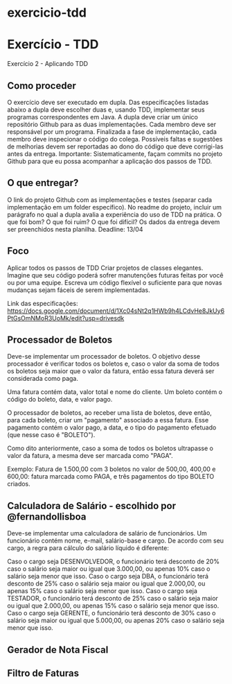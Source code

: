 # exercicio-tdd  



# Exercício - TDD
Exercício 2 - Aplicando TDD


## Como proceder

O exercício deve ser executado em dupla.
Das especificações listadas abaixo a dupla deve escolher duas e, usando TDD, implementar seus programas correspondentes em Java.
A dupla deve criar um único repositório Github para as duas implementações.
Cada membro deve ser responsável por um programa.
Finalizada a fase de implementação, cada membro deve inspecionar o código do colega. Possíveis faltas e sugestões de melhorias devem ser reportadas ao dono do código que deve corrigi-las antes da entrega.
Importante: Sistematicamente, façam commits no projeto Github para que eu possa acompanhar a aplicação dos passos de TDD.


## O que entregar?

O link do projeto Github com as implementações e testes (separar cada implementação em um folder específico).
No readme do projeto, incluir um parágrafo no qual a dupla avalia a experiência do uso de TDD na prática. O que foi bom? O que foi ruim? O que foi difícil?
Os dados da entrega devem ser preenchidos nesta planilha.
Deadline: 13/04

## Foco

Aplicar todos os passos de TDD
Criar projetos de classes  elegantes.
Imagine que seu código poderá sofrer manutenções futuras feitas por você ou por uma equipe. Escreva um código flexível o suficiente para que novas mudanças sejam fáceis de serem implementadas.

Link das especificações: https://docs.google.com/document/d/1Xc04sNt2q1HWb9h4LCdvHe8JkUy6PtGsOmNMoR3UoMk/edit?usp=drivesdk

## Processador de Boletos

Deve-se implementar um processador de boletos. O objetivo desse processador é verificar todos os boletos e, caso o valor da soma de todos os boletos seja maior que o valor da fatura, então essa fatura deverá ser considerada como paga.


Uma fatura contém data, valor total e nome do cliente. Um boleto contém o código do boleto, data, e valor pago.


O processador de boletos, ao receber uma lista de boletos, deve então, para cada boleto, criar um "pagamento" associado a essa fatura. Esse pagamento contém o valor pago, a data, e o tipo do pagamento efetuado (que nesse caso é "BOLETO").


Como dito anteriormente, caso a soma de todos os boletos ultrapasse o valor da fatura, a mesma deve ser marcada como "PAGA".


Exemplo: Fatura de 1.500,00 com 3 boletos no valor de 500,00, 400,00 e 600,00: fatura marcada como PAGA, e três pagamentos do tipo BOLETO criados.

## Calculadora de Salário - escolhido por @fernandollisboa

Deve-se implementar uma calculadora de salário de funcionários. Um funcionário contém nome, e-mail, salário-base e cargo. De acordo com seu cargo, a regra para cálculo do salário líquido é diferente:


Caso o cargo seja DESENVOLVEDOR, o funcionário terá desconto de 20% caso o salário seja maior ou igual que 3.000,00, ou apenas 10% caso o salário seja menor que isso.
Caso o cargo seja DBA, o funcionário terá desconto de 25% caso o salário seja maior ou igual que 2.000,00, ou apenas 15% caso o salário seja menor que isso.
Caso o cargo seja TESTADOR, o funcionário terá desconto de 25% caso o salário seja maior ou igual que 2.000,00, ou apenas 15% caso o salário seja menor que isso.
Caso o cargo seja GERENTE, o funcionário terá desconto de 30% caso o salário seja maior ou igual que 5.000,00, ou apenas 20% caso o salário seja menor que isso.

## Gerador de Nota Fiscal

## Filtro de Faturas
